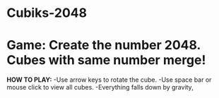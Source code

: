 Cubiks-2048
===========

**Game:**
Create the number 2048. Cubes with same number merge!
===========

**HOW TO PLAY:**
-Use arrow keys to rotate the cube.
-Use space bar or mouse click to view all cubes. 
-Everything falls down by gravity, 


